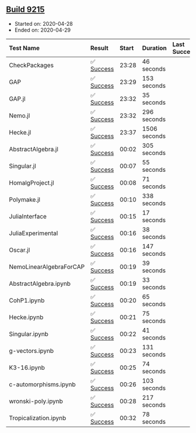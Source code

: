 ## [Build 9215](https://oscarci.mathematik.uni-kl.de/job/oscar/9215/)

* Started on: 2020-04-28
* Ended on: 2020-04-29

| Test Name    | Result | Start | Duration | Last Success | First Failure |
|:-------------|:-------|:------|:---------|:-------------|:--------------|
| CheckPackages | ✅ [Success](https://oscarci.mathematik.uni-kl.de/job/oscar/9215/artifact/logs/build-9215/CheckPackages.log) | 23:28 | 46 seconds |  |  |
| GAP | ✅ [Success](https://oscarci.mathematik.uni-kl.de/job/oscar/9215/artifact/logs/build-9215/GAP.log) | 23:29 | 153 seconds |  |  |
| GAP.jl | ✅ [Success](https://oscarci.mathematik.uni-kl.de/job/oscar/9215/artifact/logs/build-9215/GAP.jl.log) | 23:32 | 35 seconds |  |  |
| Nemo.jl | ✅ [Success](https://oscarci.mathematik.uni-kl.de/job/oscar/9215/artifact/logs/build-9215/Nemo.jl.log) | 23:32 | 296 seconds |  |  |
| Hecke.jl | ✅ [Success](https://oscarci.mathematik.uni-kl.de/job/oscar/9215/artifact/logs/build-9215/Hecke.jl.log) | 23:37 | 1506 seconds |  |  |
| AbstractAlgebra.jl | ✅ [Success](https://oscarci.mathematik.uni-kl.de/job/oscar/9215/artifact/logs/build-9215/AbstractAlgebra.jl.log) | 00:02 | 305 seconds |  |  |
| Singular.jl | ✅ [Success](https://oscarci.mathematik.uni-kl.de/job/oscar/9215/artifact/logs/build-9215/Singular.jl.log) | 00:07 | 55 seconds |  |  |
| HomalgProject.jl | ✅ [Success](https://oscarci.mathematik.uni-kl.de/job/oscar/9215/artifact/logs/build-9215/HomalgProject.jl.log) | 00:08 | 71 seconds |  |  |
| Polymake.jl | ✅ [Success](https://oscarci.mathematik.uni-kl.de/job/oscar/9215/artifact/logs/build-9215/Polymake.jl.log) | 00:10 | 338 seconds |  |  |
| JuliaInterface | ✅ [Success](https://oscarci.mathematik.uni-kl.de/job/oscar/9215/artifact/logs/build-9215/JuliaInterface.log) | 00:15 | 17 seconds |  |  |
| JuliaExperimental | ✅ [Success](https://oscarci.mathematik.uni-kl.de/job/oscar/9215/artifact/logs/build-9215/JuliaExperimental.log) | 00:16 | 38 seconds |  |  |
| Oscar.jl | ✅ [Success](https://oscarci.mathematik.uni-kl.de/job/oscar/9215/artifact/logs/build-9215/Oscar.jl.log) | 00:16 | 147 seconds |  |  |
| NemoLinearAlgebraForCAP | ✅ [Success](https://oscarci.mathematik.uni-kl.de/job/oscar/9215/artifact/logs/build-9215/NemoLinearAlgebraForCAP.log) | 00:19 | 39 seconds |  |  |
| AbstractAlgebra.ipynb | ✅ [Success](https://oscarci.mathematik.uni-kl.de/job/oscar/9215/artifact/logs/build-9215/AbstractAlgebra.ipynb.log) | 00:19 | 33 seconds |  |  |
| CohP1.ipynb | ✅ [Success](https://oscarci.mathematik.uni-kl.de/job/oscar/9215/artifact/logs/build-9215/CohP1.ipynb.log) | 00:20 | 65 seconds |  |  |
| Hecke.ipynb | ✅ [Success](https://oscarci.mathematik.uni-kl.de/job/oscar/9215/artifact/logs/build-9215/Hecke.ipynb.log) | 00:21 | 75 seconds |  |  |
| Singular.ipynb | ✅ [Success](https://oscarci.mathematik.uni-kl.de/job/oscar/9215/artifact/logs/build-9215/Singular.ipynb.log) | 00:22 | 41 seconds |  |  |
| g-vectors.ipynb | ✅ [Success](https://oscarci.mathematik.uni-kl.de/job/oscar/9215/artifact/logs/build-9215/g-vectors.ipynb.log) | 00:23 | 131 seconds |  |  |
| K3-16.ipynb | ✅ [Success](https://oscarci.mathematik.uni-kl.de/job/oscar/9215/artifact/logs/build-9215/K3-16.ipynb.log) | 00:25 | 74 seconds |  |  |
| c-automorphisms.ipynb | ✅ [Success](https://oscarci.mathematik.uni-kl.de/job/oscar/9215/artifact/logs/build-9215/c-automorphisms.ipynb.log) | 00:26 | 103 seconds |  |  |
| wronski-poly.ipynb | ✅ [Success](https://oscarci.mathematik.uni-kl.de/job/oscar/9215/artifact/logs/build-9215/wronski-poly.ipynb.log) | 00:28 | 217 seconds |  |  |
| Tropicalization.ipynb | ✅ [Success](https://oscarci.mathematik.uni-kl.de/job/oscar/9215/artifact/logs/build-9215/Tropicalization.ipynb.log) | 00:32 | 78 seconds |  |  |
